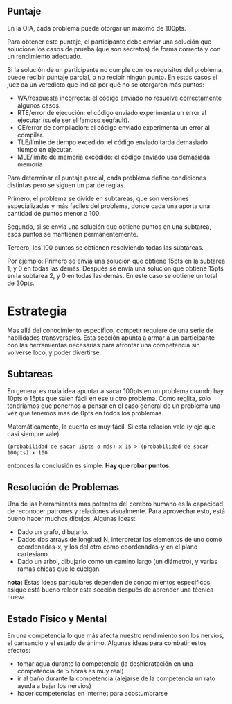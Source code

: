 
## Puntaje

En la OIA, cada problema puede otorgar un máximo de 100pts.

Para obtener este puntaje, el participante debe enviar una solución que solucione los
casos de prueba (que son secretos) de forma correcta y con un rendimiento adecuado.

Si la solución de un participante no cumple con los requisitos del problema, puede
recibir puntaje parcial, o no recibir ningún punto. En estos casos el juez da un veredicto
que indica por qué no se otorgaron más puntos:

- WA/respuesta incorrecta: el código enviado no resuelve correctamente algunos casos.
- RTE/error de ejecución: el código enviado experimenta un error al ejecutar (suele ser el famoso segfault).
- CE/error de compilación: el código enviado experimenta un error al compilar.
- TLE/límite de tiempo excedido: el código enviado tarda demasiado tiempo en ejecutar.
- MLE/liḿite de memoria excedido: el código enviado usa demasiada memoria

Para determinar el puntaje parcial, cada problema define condiciones distintas pero se
siguen un par de reglas.

Primero, el problema se divide en subtareas, que son versiones
especializadas y más faciles del problema, donde cada una aporta una cantidad de puntos
menor a 100.

Segundo, si se envia una solución que obtiene puntos en una subtarea, esos
puntos se mantienen permanentemente.

Tercero, los 100 puntos se obtienen resolviendo todas las subtareas.

Por ejemplo: Primero se envia una solución que obtiene 15pts en la subtarea 1, y 0 en
todas las demás. Después se envía una solucion que obtiene 15pts en la subtarea 2, y 0
en todas las demás. En este caso se obtiene un total de 30pts.

# Estrategia

Mas allá del conocimiento específico, competir requiere de una serie de habilidades
transversales. Esta sección apunta a armar a un participante con las herramientas
necesarias para afrontar una competencia sin volverse loco, y poder divertirse.

## Subtareas

En general es mala idea apuntar a sacar 100pts en un problema cuando hay
10pts o 15pts que salen fácil en ese u otro problema. Como reglita, solo tendríamos
que ponernos a pensar en el caso general de un problema una vez que tenemos mas de
0pts en todos los problemas.

Matemáticamente, la cuenta es muy fácil. Si esta relacion vale (y ojo que casi siempre vale)

    (probabilidad de sacar 15pts o más) x 15 > (probabilidad de sacar 100pts) x 100

entonces la conclusión es simple: **Hay que robar puntos**.

## Resolución de Problemas

Una de las herramientas mas potentes del cerebro humano es la capacidad de
reconocer patrones y relaciones visualmente. Para aprovechar esto, está bueno
hacer muchos dibujos. Algunas ideas:

- Dado un grafo, dibujarlo.
- Dados dos arrays de longitud N, interpretar los elementos de uno como coordenadas-x, y los del otro como coordenadas-y en el plano cartesiano.
- Dado un arbol, dibujarlo como un camino largo (un diámetro), y varias ramas chicas que le cuelgan.

**nota:** Estas ideas particulares dependen de conocimientos especificos, asique
está bueno releer esta sección después de aprender una técnica nueva.

## Estado Físico y Mental

En una competencia lo que más afecta nuestro rendimiento son los nervios, el cansancio
y el estado de ánimo. Algunas ideas para combatir estos efectos:

- tomar agua durante la competencia (la deshidratación en una competencia de 5 horas es muy real)
- ir al baño durante la competencia (alejarse de la competencia un rato ayuda a bajar los nervios)
- hacer competencias en internet para acostumbrarse